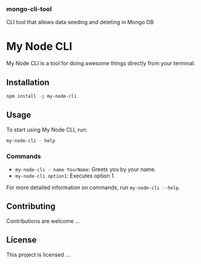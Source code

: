 ### mongo-cli-tool
CLI tool that allows data seeding and deleting in Mongo DB

# My Node CLI
My Node CLI is a tool for doing awesome things directly from your terminal.

## Installation

```bash
npm install -g my-node-cli
```

## Usage
To start using My Node CLI, run:

```bash
my-node-cli - help
```

### Commands
- `my-node-cli - name YourName`: Greets you by your name.
- `my-node-cli option1`: Executes option 1.

For more detailed information on commands, run `my-node-cli --help`.

## Contributing
Contributions are welcome ...

## License
This project is licensed ...